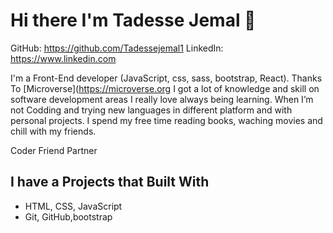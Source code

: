 # Hi there I'm Tadesse Jemal 👋
GitHub: https://github.com/Tadessejemal1 LinkedIn: https://www.linkedin.com

I'm a Front-End developer (JavaScript, css, sass, bootstrap, React).
Thanks To [Microverse](https://microverse.org I got a lot of knowledge and skill on software development areas
I really love always being learning. When I’m not Codding and trying new languages in different platform and with personal projects. I spend my free time reading books, waching movies and chill with my friends.

Coder
Friend
Partner
## I have a Projects that Built With

- HTML, CSS, JavaScript
- Git, GitHub,bootstrap


